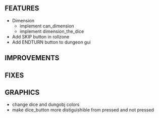 ## FEATURES
- Dimension
    - implement can_dimension
    - implement dimension_the_dice
- Add SKIP button in rollzone
- Add ENDTURN button to dungeon gui

## IMPROVEMENTS

## FIXES

## GRAPHICS
- change dice and dungobj colors
- make dice_button more distiguishible from pressed and not pressed
